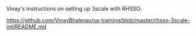 Vinay's instructions on setting up 3scale with RHSSO.

https://github.com/VinayBhalerao/sa-training/blob/master/rhsso-3scale-int/README.md
